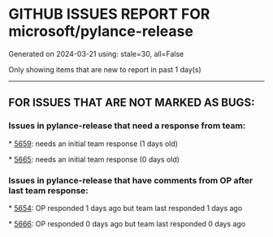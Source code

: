 
# GITHUB ISSUES REPORT FOR microsoft/pylance-release


Generated on 2024-03-21 using: stale=30, all=False


Only showing items that are new to report in past 1 day(s)


---

## FOR ISSUES THAT ARE NOT MARKED AS BUGS:


### Issues in pylance-release that need a response from team:


\* [5659](https://github.com/microsoft/pylance-release/issues/5659 "String interpolation (f strings) is breaking autocomplete"): needs an initial team response (1 days old)

\* [5665](https://github.com/microsoft/pylance-release/issues/5665 "Code Action: Inline Variable"): needs an initial team response (0 days old)

### Issues in pylance-release that have comments from OP after last team response:


\* [5654](https://github.com/microsoft/pylance-release/issues/5654 "Auto import doesn't suggest re-exports"): OP responded 1 days ago but team last responded 1 days ago

\* [5666](https://github.com/microsoft/pylance-release/issues/5666 "attrs frozen instances aren't detected as hashable"): OP responded 0 days ago but team last responded 0 days ago

